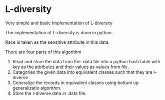 # L-diversity

Very simple and basic Implementation of L-diversity

The implementation of L-diversity is done in python.

Race is taken as the sensitive attribute in this data.

There are four parts of this algorithm

1) Read and store the data from the .data file into a python hash table with key as the attributes and their values as values from file.
2) Categories the given data into equivalent classes such  that they are l-diverse
3) Generalize the records in equivalent classes using bottum up generalizatio algorithm.
4) Store the l-diverse data in .data file.
